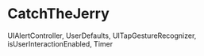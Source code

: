 # CatchTheJerry
UIAlertController, UserDefaults, UITapGestureRecognizer, isUserInteractionEnabled, Timer 
